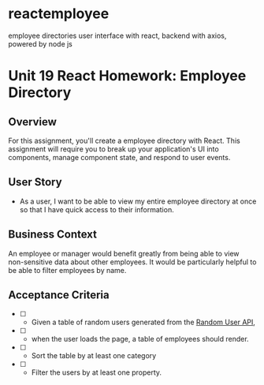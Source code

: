 # reactemployee
employee directories user interface with react, backend with axios, powered by node js

# Unit 19 React Homework: Employee Directory

## Overview

For this assignment, you'll create a employee directory with React. This assignment will require you to break up your application's UI into components, manage component state, and respond to user events.

## User Story

* As a user, I want to be able to view my entire employee directory at once so that I have quick access to their information.

## Business Context

An employee or manager would benefit greatly from being able to view non-sensitive data about other employees. It would be particularly helpful to be able to filter employees by name.

## Acceptance Criteria

- [ ] - Given a table of random users generated from the [Random User API](https://randomuser.me/), 

- [ ] - when the user loads the page, a table of employees should render. 

- [ ] - Sort the table by at least one category

- [ ] - Filter the users by at least one property.
